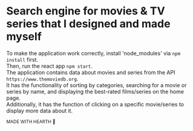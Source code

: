 # Search engine for movies & TV series that I designed and made myself
To make the application work correctly, install 'node_modules' via `npm install` first.<br>
Then, run the react app `npm start`.<br>
The application contains data about movies and series from the API `https://www.themoviedb.org`.<br>
It has the functionality of sorting by categories, searching for a movie or series by name, and displaying the best-rated films/series on the home page.<br>
Additionally, it has the function of clicking on a specific movie/series to display more data about it.

<sub>MADE WITH HEARTH 🖤</sub>
